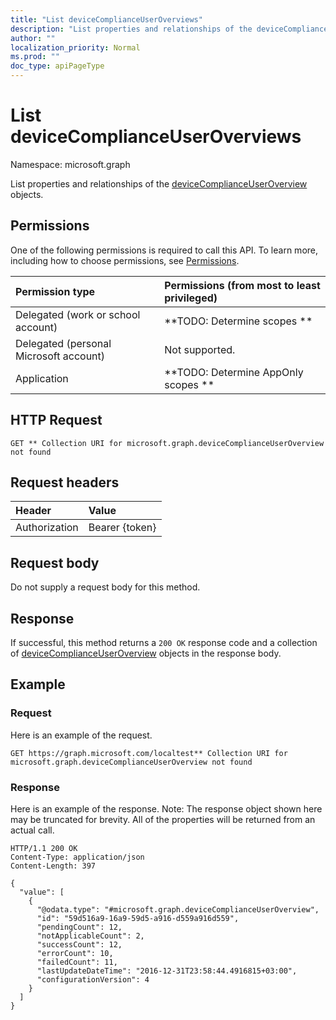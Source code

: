 ```yaml
---
title: "List deviceComplianceUserOverviews"
description: "List properties and relationships of the deviceComplianceUserOverview objects."
author: ""
localization_priority: Normal
ms.prod: ""
doc_type: apiPageType
---
```


# List deviceComplianceUserOverviews

Namespace: microsoft.graph

List properties and relationships of the [deviceComplianceUserOverview](../resources/devicecomplianceuseroverview.md) objects.

## Permissions
One of the following permissions is required to call this API. To learn more, including how to choose permissions, see [Permissions](/concepts/permissions-reference.md).

|Permission type|Permissions (from most to least privileged)|
|:---|:---|
|Delegated (work or school account)|**TODO: Determine scopes **|
|Delegated (personal Microsoft account)|Not supported.|
|Application|**TODO: Determine AppOnly scopes **|

## HTTP Request
<!-- {
  "blockType": "ignored"
}
-->
``` http
GET ** Collection URI for microsoft.graph.deviceComplianceUserOverview not found
```

## Request headers
|Header|Value|
|:---|:---|
|Authorization|Bearer {token}|

## Request body
Do not supply a request body for this method.

## Response
If successful, this method returns a `200 OK` response code and a collection of [deviceComplianceUserOverview](../resources/devicecomplianceuseroverview.md) objects in the response body.

## Example

### Request
Here is an example of the request.
<!-- {
  "blockType": "request",
  "name": "get_devicecomplianceuseroverview"
}
-->
``` http
GET https://graph.microsoft.com/localtest** Collection URI for microsoft.graph.deviceComplianceUserOverview not found
```

### Response
Here is an example of the response. Note: The response object shown here may be truncated for brevity. All of the properties will be returned from an actual call.
<!-- {
  "blockType": "response",
  "truncated": true,
  "@odata.type": "collection(microsoft.graph.devicecomplianceuseroverview)"
}
-->
``` http
HTTP/1.1 200 OK
Content-Type: application/json
Content-Length: 397

{
  "value": [
    {
      "@odata.type": "#microsoft.graph.deviceComplianceUserOverview",
      "id": "59d516a9-16a9-59d5-a916-d559a916d559",
      "pendingCount": 12,
      "notApplicableCount": 2,
      "successCount": 12,
      "errorCount": 10,
      "failedCount": 11,
      "lastUpdateDateTime": "2016-12-31T23:58:44.4916815+03:00",
      "configurationVersion": 4
    }
  ]
}
```

